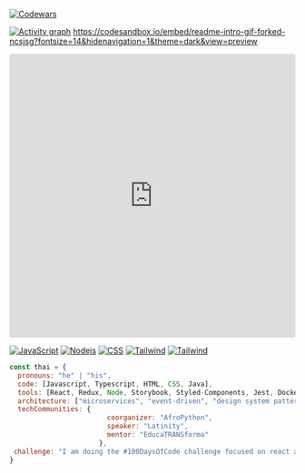 

[![Codewars](https://www.codewars.com/users/Afpia/badges/large)]()

[![Activity graph](https://github-readme-activity-graph.vercel.app/graph?username=Afpia&custom_title=Afpia%20Graph&theme=high-contrast)]()
https://codesandbox.io/embed/readme-intro-gif-forked-ncsjsg?fontsize=14&hidenavigation=1&theme=dark&view=preview
<iframe src="https://codesandbox.io/embed/readme-intro-gif-forked-ncsjsg?fontsize=14&hidenavigation=1&theme=dark&view=preview"
     style="width:100%; height:500px; border:0; border-radius: 4px; overflow:hidden;"
     title="README intro.gif (forked)"
     allow="accelerometer; ambient-light-sensor; camera; encrypted-media; geolocation; gyroscope; hid; microphone; midi; payment; usb; vr; xr-spatial-tracking"
     sandbox="allow-forms allow-modals allow-popups allow-presentation allow-same-origin allow-scripts"
   ></iframe>


[![JavaScript](https://img.shields.io/badge/-JavaScript-black?style=flat-square&logo=javascript)]()
[![Nodejs](https://img.shields.io/badge/-Nodejs-black?style=flat-square&logo=Node.js)]()
[![CSS](https://img.shields.io/badge/-CSS-black?style=for-the-badge&logo=css3)]()
[![Tailwind](https://img.shields.io/badge/Tailwind-white?style=for-the-badge&logo=Tailwind%20CSS&logoColor=white&color=black)]()
[![Tailwind](https://img.shields.io/badge/-Gmail-D14836?style=for-the-badge&logo=Gmail&logoColor=white)]()


```javascript
const thai = {
  pronouns: "he" | "his",
  code: [Javascript, Typescript, HTML, CSS, Java],
  tools: [React, Redux, Node, Storybook, Styled-Components, Jest, Docker],
  architecture: ["microservices", "event-driven", "design system pattern"],
  techCommunities: {
                        coorganizer: "AfroPython",
                        speaker: "Latinity",
                        mentor: "EducaTRANSforma"
                      },
 challenge: "I am doing the #100DaysOfCode challenge focused on react and typescript"
}
```
